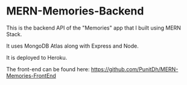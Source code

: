 # MERN-Memories-Backend

This is the backend API of the "Memories" app that I built using MERN Stack.

It uses MongoDB Atlas along with Express and Node.

It is deployed to Heroku.

The front-end can be found here: https://github.com/PunitDh/MERN-Memories-FrontEnd
